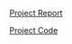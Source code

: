 [Project Report](https://github.com/ArjunSom8/Portfolio/blob/main/Capstone%20Project%20Report%20Realest.pdf)

[Project Code](https://github.com/Realest-TAMU-Capstone-Spring-2025/realest/tree/main)
